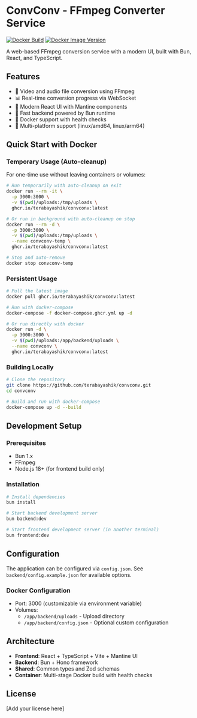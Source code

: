 # ConvConv - FFmpeg Converter Service

[![Docker Build](https://github.com/terabayashik/convconv/actions/workflows/docker-publish.yml/badge.svg)](https://github.com/terabayashik/convconv/actions/workflows/docker-publish.yml)
[![Docker Image Version](https://img.shields.io/docker/v/terabayashik/convconv?label=ghcr.io)](https://github.com/terabayashik/convconv/pkgs/container/convconv)

A web-based FFmpeg conversion service with a modern UI, built with Bun, React, and TypeScript.

## Features

- 🎥 Video and audio file conversion using FFmpeg
- 📊 Real-time conversion progress via WebSocket
- 🎨 Modern React UI with Mantine components
- 🚀 Fast backend powered by Bun runtime
- 🐳 Docker support with health checks
- 🔄 Multi-platform support (linux/amd64, linux/arm64)

## Quick Start with Docker

### Temporary Usage (Auto-cleanup)

For one-time use without leaving containers or volumes:

```bash
# Run temporarily with auto-cleanup on exit
docker run --rm -it \
  -p 3000:3000 \
  -v $(pwd)/uploads:/tmp/uploads \
  ghcr.io/terabayashik/convconv:latest

# Or run in background with auto-cleanup on stop
docker run --rm -d \
  -p 3000:3000 \
  -v $(pwd)/uploads:/tmp/uploads \
  --name convconv-temp \
  ghcr.io/terabayashik/convconv:latest

# Stop and auto-remove
docker stop convconv-temp
```

### Persistent Usage

```bash
# Pull the latest image
docker pull ghcr.io/terabayashik/convconv:latest

# Run with docker-compose
docker-compose -f docker-compose.ghcr.yml up -d

# Or run directly with docker
docker run -d \
  -p 3000:3000 \
  -v $(pwd)/uploads:/app/backend/uploads \
  --name convconv \
  ghcr.io/terabayashik/convconv:latest
```

### Building Locally

```bash
# Clone the repository
git clone https://github.com/terabayashik/convconv.git
cd convconv

# Build and run with docker-compose
docker-compose up -d --build
```

## Development Setup

### Prerequisites

- Bun 1.x
- FFmpeg
- Node.js 18+ (for frontend build only)

### Installation

```bash
# Install dependencies
bun install

# Start backend development server
bun backend:dev

# Start frontend development server (in another terminal)
bun frontend:dev
```

## Configuration

The application can be configured via `config.json`. See `backend/config.example.json` for available options.

### Docker Configuration

- Port: 3000 (customizable via environment variable)
- Volumes:
  - `/app/backend/uploads` - Upload directory
  - `/app/backend/config.json` - Optional custom configuration

## Architecture

- **Frontend**: React + TypeScript + Vite + Mantine UI
- **Backend**: Bun + Hono framework
- **Shared**: Common types and Zod schemas
- **Container**: Multi-stage Docker build with health checks

## License

[Add your license here]